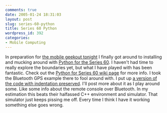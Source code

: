 ```yaml
---
comments: true
date: 2005-01-24 18:31:03
layout: post
slug: series-60-python
title: Series 60 Python
wordpress_id: 392
categories:
- Mobile Computing
---
```


In preparation for [the mobile geekout tonight](http://www.mobilemonday.us/2005/01/momo-tech-gathering.html) I finally got around to installing and mucking around with [Python for the Series 60](http://www.forum.nokia.com/main/0,,034-821,00.html). I haven't had time to really explore the boundaries yet, but what I have played with has been fantastic. Check out the [Python for Series 60 wiki page](http://www.postneo.com/postwiki/moin.cgi/PythonForSeries60) for more info. I took the Bluetooth GPS example there to fool around with. I put up [a version of the code with indentation preserved](http://www.bitsplitter.net/projects/series60_python/bluetooth_samples_1.txt).  I'll post more about it as I play around some. Like some info about the remote console over Bluetooth. In my estimation this beats their halfassed C++ environment and simulator. That simulator just keeps pissing me off. Every time I think I have it working something else goes wrong.
